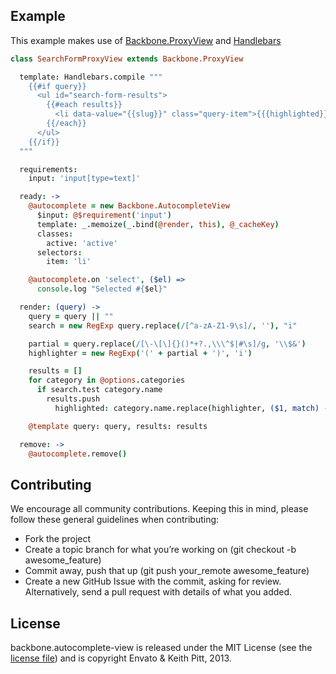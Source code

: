 ## Example

This example makes use of [Backbone.ProxyView](https://github.com/envato/backbone.proxy-view) and [Handlebars](https://github.com/wycats/handlebars.js/)

```coffeescript
class SearchFormProxyView extends Backbone.ProxyView

  template: Handlebars.compile """
    {{#if query}}
      <ul id="search-form-results">
        {{#each results}}
          <li data-value="{{slug}}" class="query-item">{{{highlighted}}}</li>
        {{/each}}
      </ul>
    {{/if}}
  """

  requirements:
    input: 'input[type=text]'

  ready: ->
    @autocomplete = new Backbone.AutocompleteView
      $input: @$requirement('input')
      template: _.memoize(_.bind(@render, this), @_cacheKey)
      classes:
        active: 'active'
      selectors:
        item: 'li'

    @autocomplete.on 'select', ($el) =>
      console.log "Selected #{$el}"

  render: (query) ->
    query = query || ""
    search = new RegExp query.replace(/[^a-zA-Z1-9\s]/, ''), "i"

    partial = query.replace(/[\-\[\]{}()*+?.,\\\^$|#\s]/g, '\\$&')
    highlighter = new RegExp('(' + partial + ')', 'i')

    results = []
    for category in @options.categories
      if search.test category.name
        results.push
          highlighted: category.name.replace(highlighter, ($1, match) -> "<strong>#{match}</strong>")

    @template query: query, results: results

  remove: ->
    @autocomplete.remove()
```

## Contributing

We encourage all community contributions. Keeping this in mind, please follow these general guidelines when contributing:

* Fork the project
* Create a topic branch for what you’re working on (git checkout -b awesome_feature)
* Commit away, push that up (git push your\_remote awesome\_feature)
* Create a new GitHub Issue with the commit, asking for review. Alternatively, send a pull request with details of what you added.

## License

backbone.autocomplete-view is released under the MIT License (see the [license file](https://github.com/envato/backbone.autocomplete-view/blob/master/LICENCE)) and is copyright Envato & Keith Pitt, 2013.
